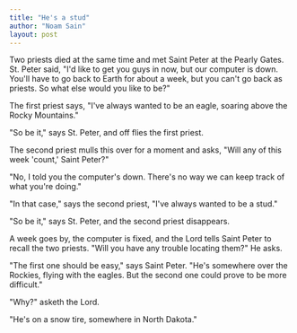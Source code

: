 ```yaml
---
title: "He's a stud"
author: "Noam Sain"
layout: post
---
```


Two priests died at the same time and met Saint Peter at the Pearly Gates. St. Peter said, "I'd like to get you guys in now, but our computer is down. You'll have to go back to Earth for about a week, but you can't go back as priests. So what else would you like to be?"

The first priest says, "I've always wanted to be an eagle, soaring above the Rocky Mountains."

"So be it," says St. Peter, and off flies the first priest.

The second priest mulls this over for a moment and asks, "Will any of this week 'count,' Saint Peter?"

"No, I told you the computer's down. There's no way we can keep track of what you're doing."

"In that case," says the second priest, "I've always wanted to be a stud."

"So be it," says St. Peter, and the second priest disappears.

A week goes by, the computer is fixed, and the Lord tells Saint Peter to recall the two priests. "Will you have any trouble locating them?" He asks.

"The first one should be easy," says Saint Peter. "He's somewhere over the Rockies, flying with the eagles. But the second one could prove to be more difficult."

"Why?" asketh the Lord.

"He's on a snow tire, somewhere in North Dakota."
